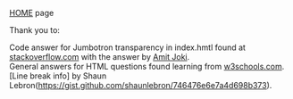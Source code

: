 [HOME](https://cherylhughey.github.io/hugheys_harbor/) page

Thank you to:

Code answer for Jumbotron transparency in index.hmtl found at [stackoverflow.com](https://stackoverflow.com/questions/22904102/how-to-change-the-background-color-of-jumbrotron">source) with the answer by [Amit Joki](https://stackoverflow.com/users/3001736/amit-joki).  
General answers for HTML questions found learning from [w3schools.com](https://www.w3schools.com/tags/att_a_target.asp).  
[Line break info] by Shaun Lebron(https://gist.github.com/shaunlebron/746476e6e7a4d698b373).

